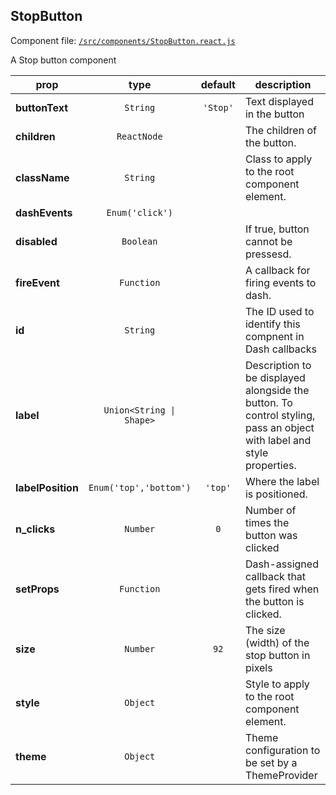 
## StopButton

Component file: [`/src/components/StopButton.react.js`](/src/components/StopButton.react.js)

A Stop button component

prop | type | default | description
---- | :----: | :-------: | -----------
**buttonText** | `String` | `'Stop'` | Text displayed in the button
**children** | `ReactNode` |  | The children of the button.
**className** | `String` |  | Class to apply to the root component element.
**dashEvents** | `Enum('click')` |  | 
**disabled** | `Boolean` |  | If true, button cannot be pressesd.
**fireEvent** | `Function` |  | A callback for firing events to dash.
**id** | `String` |  | The ID used to identify this compnent in Dash callbacks
**label** | `Union<String \| Shape>` |  | Description to be displayed alongside the button. To control styling, pass an object with label and style properties.
**labelPosition** | `Enum('top','bottom')` | `'top'` | Where the  label is positioned.
**n_clicks** | `Number` | `0` | Number of times the button was clicked
**setProps** | `Function` |  | Dash-assigned callback that gets fired when the button is clicked.
**size** | `Number` | `92` | The size (width) of the stop button in pixels
**style** | `Object` |  | Style to apply to the root component element.
**theme** | `Object` |  | Theme configuration to be set by a ThemeProvider
